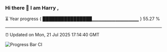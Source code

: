 ### Hi there 👋 I am Harry , 

⏳ Year progress { ████████████████▁▁▁▁▁▁▁▁▁▁▁▁▁▁ } 55.27 %

---

⏰ Updated on Mon, 21 Jul 2025 17:14:40 GMT

![Progress Bar CI](https://github.com/duykhang68/duykhang68/workflows/Progress%20Bar%20CI/badge.svg)
